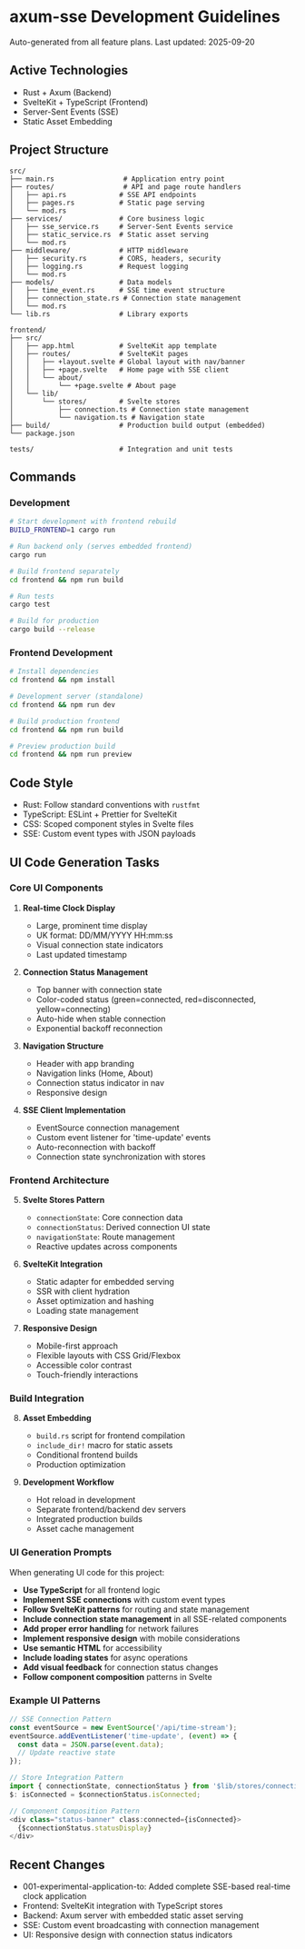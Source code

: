 # axum-sse Development Guidelines

Auto-generated from all feature plans. Last updated: 2025-09-20

## Active Technologies
- Rust + Axum (Backend)
- SvelteKit + TypeScript (Frontend)
- Server-Sent Events (SSE)
- Static Asset Embedding

## Project Structure
```
src/
├── main.rs                 # Application entry point
├── routes/                 # API and page route handlers
│   ├── api.rs             # SSE API endpoints
│   ├── pages.rs           # Static page serving
│   └── mod.rs
├── services/              # Core business logic
│   ├── sse_service.rs     # Server-Sent Events service
│   ├── static_service.rs  # Static asset serving
│   └── mod.rs
├── middleware/            # HTTP middleware
│   ├── security.rs        # CORS, headers, security
│   ├── logging.rs         # Request logging
│   └── mod.rs
├── models/                # Data models
│   ├── time_event.rs      # SSE time event structure
│   ├── connection_state.rs # Connection state management
│   └── mod.rs
└── lib.rs                 # Library exports

frontend/
├── src/
│   ├── app.html           # SvelteKit app template
│   ├── routes/            # SvelteKit pages
│   │   ├── +layout.svelte # Global layout with nav/banner
│   │   ├── +page.svelte   # Home page with SSE client
│   │   └── about/
│   │       └── +page.svelte # About page
│   └── lib/
│       └── stores/        # Svelte stores
│           ├── connection.ts # Connection state management
│           └── navigation.ts # Navigation state
├── build/                 # Production build output (embedded)
└── package.json

tests/                     # Integration and unit tests
```

## Commands

### Development
```bash
# Start development with frontend rebuild
BUILD_FRONTEND=1 cargo run

# Run backend only (serves embedded frontend)
cargo run

# Build frontend separately
cd frontend && npm run build

# Run tests
cargo test

# Build for production
cargo build --release
```

### Frontend Development
```bash
# Install dependencies
cd frontend && npm install

# Development server (standalone)
cd frontend && npm run dev

# Build production frontend
cd frontend && npm run build

# Preview production build
cd frontend && npm run preview
```

## Code Style
- Rust: Follow standard conventions with `rustfmt`
- TypeScript: ESLint + Prettier for SvelteKit
- CSS: Scoped component styles in Svelte files
- SSE: Custom event types with JSON payloads

## UI Code Generation Tasks

### Core UI Components

1. **Real-time Clock Display**
   - Large, prominent time display
   - UK format: DD/MM/YYYY HH:mm:ss
   - Visual connection state indicators
   - Last updated timestamp

2. **Connection Status Management**
   - Top banner with connection state
   - Color-coded status (green=connected, red=disconnected, yellow=connecting)
   - Auto-hide when stable connection
   - Exponential backoff reconnection

3. **Navigation Structure**
   - Header with app branding
   - Navigation links (Home, About)
   - Connection status indicator in nav
   - Responsive design

4. **SSE Client Implementation**
   - EventSource connection management
   - Custom event listener for 'time-update' events
   - Auto-reconnection with backoff
   - Connection state synchronization with stores

### Frontend Architecture

5. **Svelte Stores Pattern**
   - `connectionState`: Core connection data
   - `connectionStatus`: Derived connection UI state
   - `navigationState`: Route management
   - Reactive updates across components

6. **SvelteKit Integration**
   - Static adapter for embedded serving
   - SSR with client hydration
   - Asset optimization and hashing
   - Loading state management

7. **Responsive Design**
   - Mobile-first approach
   - Flexible layouts with CSS Grid/Flexbox
   - Accessible color contrast
   - Touch-friendly interactions

### Build Integration

8. **Asset Embedding**
   - `build.rs` script for frontend compilation
   - `include_dir!` macro for static assets
   - Conditional frontend builds
   - Production optimization

9. **Development Workflow**
   - Hot reload in development
   - Separate frontend/backend dev servers
   - Integrated production builds
   - Asset cache management

### UI Generation Prompts

When generating UI code for this project:

- **Use TypeScript** for all frontend logic
- **Implement SSE connections** with custom event types
- **Follow SvelteKit patterns** for routing and state management
- **Include connection state management** in all SSE-related components
- **Add proper error handling** for network failures
- **Implement responsive design** with mobile considerations
- **Use semantic HTML** for accessibility
- **Include loading states** for async operations
- **Add visual feedback** for connection status changes
- **Follow component composition** patterns in Svelte

### Example UI Patterns

```typescript
// SSE Connection Pattern
const eventSource = new EventSource('/api/time-stream');
eventSource.addEventListener('time-update', (event) => {
  const data = JSON.parse(event.data);
  // Update reactive state
});

// Store Integration Pattern
import { connectionState, connectionStatus } from '$lib/stores/connection';
$: isConnected = $connectionStatus.isConnected;

// Component Composition Pattern
<div class="status-banner" class:connected={isConnected}>
  {$connectionStatus.statusDisplay}
</div>
```

## Recent Changes
- 001-experimental-application-to: Added complete SSE-based real-time clock application
- Frontend: SvelteKit integration with TypeScript stores
- Backend: Axum server with embedded static asset serving
- SSE: Custom event broadcasting with connection management
- UI: Responsive design with connection status indicators

<!-- MANUAL ADDITIONS START -->
<!-- MANUAL ADDITIONS END -->